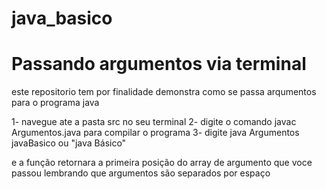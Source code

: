 # java_basico
# Passando argumentos via terminal

este repositorio tem por finalidade demonstra como se passa arqumentos para o programa java

1- navegue ate a pasta src no seu terminal
2- digite o comando javac Argumentos.java para compilar o programa
3- digite java Argumentos javaBasico ou "java Básico" 

e a função retornara a primeira posição do array de argumento que voce passou
lembrando que argumentos são separados por espaço

